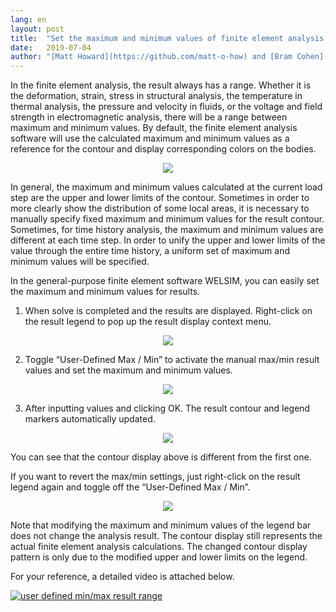 ```yaml
---
lang: en
layout: post
title:  "Set the maximum and minimum values of finite element analysis results in WELSIM"
date:   2019-07-04
author: "[Matt Howard](https://github.com/matt-o-how) and [Bram Cohen](https://twitter.com/bramcohen)"
---
```



In the finite element analysis, the result always has a range. Whether it is the deformation, strain, stress in structural analysis, the temperature in thermal analysis, the pressure and velocity in fluids, or the voltage and field strength in electromagnetic analysis, there will be a range between maximum and minimum values. By default, the finite element analysis software will use the calculated maximum and minimum values ​​as a reference for the contour and display corresponding colors on the bodies.

<p align="center">
  <img src="https://miro.medium.com/max/850/1*Yt0phMV0z_iKQRASPFCXOQ.jpeg"/>
</p>


In general, the maximum and minimum values ​​calculated at the current load step are the upper and lower limits of the contour. Sometimes in order to more clearly show the distribution of some local areas, it is necessary to manually specify fixed maximum and minimum values for the result contour. Sometimes, for time history analysis, the maximum and minimum values ​​are different at each time step. In order to unify the upper and lower limits of the value through the entire time history, a uniform set of maximum and minimum values will be specified.

In the general-purpose finite element software WELSIM, you can easily set the maximum and minimum values for results.

1) When solve is completed and the results are displayed. Right-click on the result legend to pop up the result display context menu.

<p align="center">
  <img src="https://miro.medium.com/max/861/1*vtXCUI9EkD4PBGuwpTHtfA.png"/>
</p>

2) Toggle “User-Defined Max / Min” to activate the manual max/min result values and set the maximum and minimum values.

<p align="center">
  <img src="https://miro.medium.com/max/862/1*37zAUsw0im0geTuhaPI2aA.png"/>
</p>

3) After inputting values and clicking OK. The result contour and legend markers automatically updated.
<p align="center">
  <img src="https://miro.medium.com/max/867/1*sAIHxtC9phrn9w8dntXW6A.png"/>
</p>

You can see that the contour display above is different from the first one.

If you want to revert the max/min settings, just right-click on the result legend again and toggle off the “User-Defined Max / Min”.
<p align="center">
  <img src="https://miro.medium.com/max/865/1*3lwvmN51U0yphC11YPyh-A.png"/>
</p>

Note that modifying the maximum and minimum values ​​of the legend bar does not change the analysis result. The contour display still represents the actual finite element analysis calculations. The changed contour display pattern is only due to the modified upper and lower limits on the legend.

For your reference, a detailed video is attached below.

[![user defined min/max result range](https://img.youtube.com/vi/qIi1JZ-KytY/0.jpg)](https://youtu.be/qIi1JZ-KytY)

